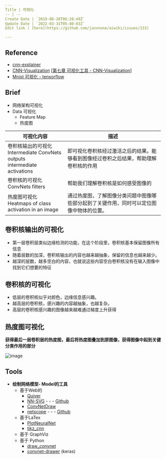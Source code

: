 ```yaml
---
Title | 可视化
-- | --
Create Date | `2019-08-20T06:28:49Z`
Update Date | `2022-03-31T05:40:03Z`
Edit link | [here](https://github.com/junxnone/aiwiki/issues/133)

---
```

## Reference
- [cnn-explainer](https://poloclub.github.io/cnn-explainer/) 
- [CNN-Visualization](https://github.com/scutan90/CNN-Visualization)  [[第七章 可视化工具 -  CNN-Visualization](https://github.com/scutan90/CNN-Visualization/blob/master/CNN%E5%8F%AF%E8%A7%86%E5%8C%96.md#%E7%AC%AC%E4%B8%83%E7%AB%A0-%E5%8F%AF%E8%A7%86%E5%8C%96%E5%B7%A5%E5%85%B7)]
- [Mnist 可视化 - tensorflow](https://nbviewer.jupyter.org/github/wang-jinghui/MyCSDN_Blog/blob/master/%E5%8D%B7%E7%A7%AF%E7%A5%9E%E7%BB%8F%E7%BD%91%E7%BB%9CCNN%3ATensorflow%E5%AE%9E%E7%8E%B0%28%E4%BB%A5%E5%8F%8A%E5%AF%B9%E5%8D%B7%E7%A7%AF%E7%89%B9%E5%BE%81%E7%9A%84%E5%8F%AF%E8%A7%86%E5%8C%96%29/tensorflow%3Acnn%2Cfeature%2Cvisualization.ipynb)


## Brief
- 网络架构可视化
- Data 可视化
  - Feature Map
  - 热度图


可视化内容 | 描述
-- | --
卷积核输出的可视化<br>Intermediate ConvNets outputs <br>intermediate activations |  即可视化卷积核经过激活之后的结果。能够看到图像经过卷积之后结果，帮助理解卷积核的作用
卷积核的可视化<br>ConvNets filters |  帮助我们理解卷积核是如何感受图像的
热度图可视化<br>Heatmaps of class activation in an image | 通过热度图，了解图像分类问题中图像哪些部分起到了关键作用，同时可以定位图像中物体的位置。



## 卷积核输出的可视化

- 第一层卷积层类似边缘检测的功能，在这个阶段里，卷积核基本保留图像所有信息
- 随着层数的加深，卷积核输出的内容也越来越抽象，保留的信息也越来越少。
- 越深的层数，越多空白的内容，也就说这些内容空白卷积核没有在输入图像中找到它们想要的特征

## 卷积核的可视化

- 低层的卷积核似乎对颜色，边缘信息感兴趣。
- 越高层的卷积核，感兴趣的内容越抽象，也越复杂。
- 高层的卷积核感兴趣的图像越来越难通过梯度上升获得

## 热度图可视化

**获得最后一层卷积层的热度图，最后将热度图叠加到原图像，获得图像中起到关键分类作用的部分**

![image](https://user-images.githubusercontent.com/2216970/63329123-f4568400-c363-11e9-99dd-ecf6646f9ea5.png)

## Tools
- **绘制网络模型- Model的工具**
  - 基于Web的
    - [Quiver](/Quiver)
    - [NN-SVG](http://alexlenail.me/NN-SVG/index.html) - - - [Github](https://github.com/zfrenchee/NN-SVG)
    - [ConvNetDraw](https://cbovar.github.io/ConvNetDraw/)
    - [netscope](http://ethereon.github.io/netscope/) - - - [Github](https://github.com/ethereon/netscope)
  - 基于LaTex
    - [PlotNeuralNet](https://github.com/HarisIqbal88/PlotNeuralNet)
    - [tikz_cnn](https://github.com/jettan/tikz_cnn)
  - 基于 GraphViz
  - 基于 Python
    - [draw_convnet](https://github.com/gwding/draw_convnet)
    - [convnet-drawer](https://github.com/yu4u/convnet-drawer) (keras)


